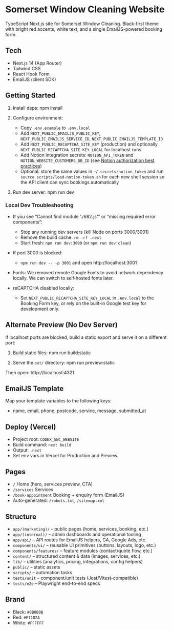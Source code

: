 # Somerset Window Cleaning Website

TypeScript Next.js site for Somerset Window Cleaning. Black-first theme with bright red accents, white text, and a single EmailJS-powered booking form.

## Tech
- Next.js 14 (App Router)
- Tailwind CSS
- React Hook Form
- EmailJS (client SDK)

## Getting Started
1. Install deps:
   npm install

2. Configure environment:
   - Copy `.env.example` to `.env.local`
   - Add `NEXT_PUBLIC_EMAILJS_PUBLIC_KEY`, `NEXT_PUBLIC_EMAILJS_SERVICE_ID`, `NEXT_PUBLIC_EMAILJS_TEMPLATE_ID`
   - Add `NEXT_PUBLIC_RECAPTCHA_SITE_KEY` (production) and optionally `NEXT_PUBLIC_RECAPTCHA_SITE_KEY_LOCAL` for localhost runs
   - Add Notion integration secrets: `NOTION_API_TOKEN` and `NOTION_WEBSITE_CUSTOMERS_DB_ID` (see [Notion authorization best practices](https://developers.notion.com/docs/authorization))
   - Optional: store the same values in `~/.secrets/notion_token` and run `source scripts/load-notion-token.sh` for each new shell session so the API client can sync bookings automatically

3. Run dev server:
   npm run dev

### Local Dev Troubleshooting

- If you see “Cannot find module './682.js'” or “missing required error components”:
  - Stop any running dev servers (kill Node on ports 3000/3001)
  - Remove the build cache: `rm -rf .next`
  - Start fresh: `npm run dev:3000` (or `npm run dev:clean`)

- If port 3000 is blocked:
  - `npm run dev -- -p 3001` and open http://localhost:3001

- Fonts: We removed remote Google Fonts to avoid network dependency locally. We can switch to self‑hosted fonts later.

- reCAPTCHA disabled locally:
  - Set `NEXT_PUBLIC_RECAPTCHA_SITE_KEY_LOCAL` in `.env.local` to the Booking Form key, or rely on the built-in Google test key for development only.

## Alternate Preview (No Dev Server)
If localhost ports are blocked, build a static export and serve it on a different port:

1) Build static files:
   npm run build:static

2) Serve the `out/` directory:
   npm run preview:static

Then open:
   http://localhost:4321

## EmailJS Template
Map your template variables to the following keys:
- name, email, phone, postcode, service, message, submitted_at

## Deploy (Vercel)
- Project root: `CODEX_SWC_WEBSITE`
- Build command: `next build`
- Output: `.next`
- Set env vars in Vercel for Production and Preview.

## Pages
- `/` Home (hero, services preview, CTA)
- `/services` Services
- `/book-appointment` Booking + enquiry form (EmailJS)
- Auto-generated: `/robots.txt`, `/sitemap.xml`

## Structure

- `app/(marketing)/` – public pages (home, services, booking, etc.)
- `app/(internal)/` – admin dashboards and operational tooling
- `app/api/` – API routes for EmailJS helpers, GA, Google Ads, etc.
- `components/ui/` – reusable UI primitives (buttons, layouts, logo, etc.)
- `components/features/` – feature modules (contact/quote flow, etc.)
- `content/` – structured content & data (images, services, etc.)
- `lib/` – utilities (analytics, pricing, integrations, config helpers)
- `public/` – static assets
- `scripts/` – automation tasks
- `tests/unit` – component/unit tests (Jest/Vitest-compatible)
- `tests/e2e` – Playwright end-to-end specs

## Brand
- Black: `#0B0B0B`
- Red: `#E11D2A`
- White: `#FFFFFF`
